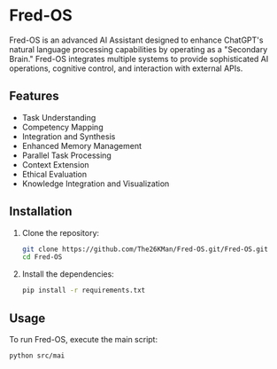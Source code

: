 # Fred-OS

Fred-OS is an advanced AI Assistant designed to enhance ChatGPT's natural language processing capabilities by operating as a "Secondary Brain." Fred-OS integrates multiple systems to provide sophisticated AI operations, cognitive control, and interaction with external APIs.

## Features

- Task Understanding
- Competency Mapping
- Integration and Synthesis
- Enhanced Memory Management
- Parallel Task Processing
- Context Extension
- Ethical Evaluation
- Knowledge Integration and Visualization

## Installation

1. Clone the repository:
    ```bash
    git clone https://github.com/The26KMan/Fred-OS.git/Fred-OS.git
    cd Fred-OS
    ```

2. Install the dependencies:
    ```bash
    pip install -r requirements.txt
    ```

## Usage

To run Fred-OS, execute the main script:
```bash
python src/mai
